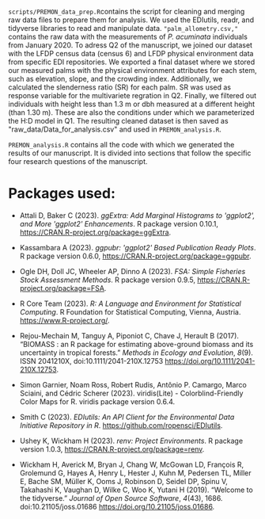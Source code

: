 ```scripts/PREMON_data_prep.R```contains the script for cleaning and merging raw data files to prepare them for analysis. 
We used the EDIutils, readr, and tidyverse libraries to read and manipulate data. 
```"palm_allometry.csv,"``` contains the raw data with the measurements of *P. acuminata* individuals from January 2020.
To adress Q2 of the manuscript, we joined our dataset with the LFDP census data (census 6) and LFDP physical environment data from specific EDI repositories. 
We exported a final dataset where we stored our measured palms with the physical environment attributes for each stem,
such as elevation, slope, and the crowding index. Additionally, we calculated the slenderness ratio (SR) for each palm. 
SR was used as response variable for the multivariete regration in Q2. Finally, we filtered out individuals with height less
than 1.3 m or dbh measured at a different height (than 1.30 m). These are also the conditions under which we parameterized the H:D model in Q1. 
The resulting cleaned dataset is then saved as "raw_data/Data_for_analysis.csv" and used in ```PREMON_analysis.R```.

```PREMON_analysis.R``` contains all the code with which we generated the results of our manuscript. It is divided into sections that follow the specific four research questions of the manuscript. 

# Packages used:

- Attali D, Baker C (2023). _ggExtra: Add Marginal Histograms to
  'ggplot2', and More 'ggplot2' Enhancements_. R package version 0.10.1,
  <https://CRAN.R-project.org/package=ggExtra>.
  
- Kassambara A (2023). _ggpubr: 'ggplot2' Based Publication Ready
  Plots_. R package version 0.6.0,
  <https://CRAN.R-project.org/package=ggpubr>.

- Ogle DH, Doll JC, Wheeler AP, Dinno A (2023). _FSA: Simple Fisheries
  Stock Assessment Methods_. R package version 0.9.5,
  <https://CRAN.R-project.org/package=FSA>.

- R Core Team (2023). _R: A Language and Environment for Statistical
  Computing_. R Foundation for Statistical Computing, Vienna, Austria.
  <https://www.R-project.org/>.

- Rejou-Mechain M, Tanguy A, Piponiot C, Chave J, Herault B (2017).
  “BIOMASS : an R package for estimating above-ground biomass and its
  uncertainty in tropical forests.” _Methods in Ecology and Evolution_,
  *8*(9). ISSN 2041210X, doi:10.1111/2041-210X.12753
  <https://doi.org/10.1111/2041-210X.12753>.

- Simon Garnier, Noam Ross, Robert Rudis, Antônio P. Camargo, Marco
  Sciaini, and Cédric Scherer (2023). viridis(Lite) -
  Colorblind-Friendly Color Maps for R. viridis package version 0.6.4.

- Smith C (2023). _EDIutils: An API Client for the Environmental Data
  Initiative Repository in R_. <https://github.com/ropensci/EDIutils>.

- Ushey K, Wickham H (2023). _renv: Project Environments_. R package
  version 1.0.3, <https://CRAN.R-project.org/package=renv>.

- Wickham H, Averick M, Bryan J, Chang W, McGowan LD, François R,
  Grolemund G, Hayes A, Henry L, Hester J, Kuhn M, Pedersen TL, Miller
  E, Bache SM, Müller K, Ooms J, Robinson D, Seidel DP, Spinu V,
  Takahashi K, Vaughan D, Wilke C, Woo K, Yutani H (2019). “Welcome to
  the tidyverse.” _Journal of Open Source Software_, *4*(43), 1686.
  doi:10.21105/joss.01686 <https://doi.org/10.21105/joss.01686>.





  












